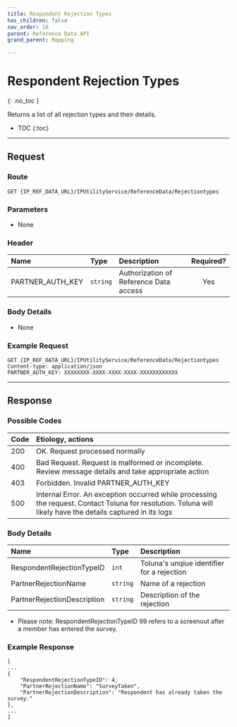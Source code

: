 ```yaml
---
title: Respondent Rejection Types
has_children: false
nav_order: 10
parent: Reference Data API
grand_parent: Mapping

---
```


# Respondent Rejection Types
{: .no_toc }

Returns a list of all rejection types and their details.

* TOC
{:toc}

---

## Request

### Route
```
GET {IP_REF_DATA_URL}/IPUtilityService/ReferenceData/Rejectiontypes 
```

### Parameters

 - None

### Header

| Name | Type | Description | Required? |
| :--- | :--- | :--- | :---: |
| PARTNER_AUTH_KEY | ```string``` | Authorization of Reference Data access | Yes |

### Body Details

 - None

### Example Request
```plaintext
GET {IP_REF_DATA_URL}/IPUtilityService/ReferenceData/Rejectiontypes 
Content-type: application/json
PARTNER_AUTH_KEY: XXXXXXXX-XXXX-XXXX-XXXX-XXXXXXXXXXXX
```


---

## Response

### Possible Codes

| Code | Etiology, actions |
| :--- | :--- |
| 200 | OK. Request processed normally |
| 400 | Bad Request. Request is malformed or incomplete. Review message details and take appropriate action |
| 403 | Forbidden. Invalid PARTNER_AUTH_KEY |
| 500 | Internal Error. An exception occurred while processing the request. Contact Toluna for resolution. Toluna will likely have the details captured in its logs |

### Body Details

| Name | Type | Description |
| :--- | :--- | :--- |
| RespondentRejectionTypeID | ```int``` | Toluna's unqiue identifier for a rejection |
| PartnerRejectionName | ```string``` | Name of a rejection |
| PartnerRejectionDescription | ```string``` | Description of the rejection |

 - Please note: RespondentRejectionTypeID 99 refers to a screenout after a member has entered the survey.

### Example Response
```plaintext
[
...
{
    "RespondentRejectionTypeID": 4,
    "PartnerRejectionName": "SurveyTaken",
    "PartnerRejectionDescription": "Respondent has already taken the survey."
},
...
]
```